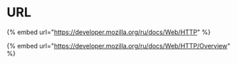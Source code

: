 # URL

{% embed url="https://developer.mozilla.org/ru/docs/Web/HTTP" %}

{% embed url="https://developer.mozilla.org/ru/docs/Web/HTTP/Overview" %}



